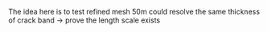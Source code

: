 The idea here is to test refined mesh 50m could resolve the same thickness of crack band -> prove the length scale exists